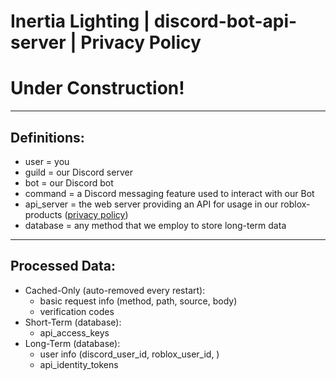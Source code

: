 # Inertia Lighting | discord-bot-api-server | Privacy Policy

# Under Construction!

---

## Definitions:
- user = you
- guild = our Discord server
- bot = our Discord bot
- command = a Discord messaging feature used to interact with our Bot
- api_server = the web server providing an API for usage in our roblox-products ([privacy policy](../roblox-products/README.md))
- database = any method that we employ to store long-term data

---

## Processed Data:
- Cached-Only (auto-removed every restart):
  - basic request info (method, path, source, body)
  - verification codes
- Short-Term (database):
  - api_access_keys
- Long-Term (database):
  - user info (discord_user_id, roblox_user_id, )
  - api_identity_tokens
